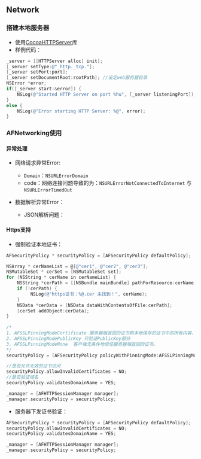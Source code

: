 ## Network

### 搭建本地服务器
+ 使用[CocoaHTTPServer](https://github.com/robbiehanson/CocoaHTTPServer)库
+ 样例代码：
```Objective-C
_server = [[HTTPServer alloc] init];
[_server setType:@"_http._tcp."];
[_server setPort:port];
[_server setDocumentRoot:rootPath]; //设定web服务器目录
NSError *error;
if([_server start:&error]) {
    NSLog(@"Started HTTP Server on port %hu", [_server listeningPort]);
}
else {
    NSLog(@"Error starting HTTP Server: %@", error);
}

```

### AFNetworking使用

#### 异常处理
- 网络请求异常Error:
    + `Domain`：`NSURLErrorDomain`
    + code：网络连接问题导致的为：`NSURLErrorNotConnectedToInternet` 与 `NSURLErrorTimedOut`

- 数据解析异常Error：
    + JSON解析问题：


#### Https支持
- 强制验证本地证书：
```Objective-C
AFSecurityPolicy * securityPolicy = [AFSecurityPolicy defaultPolicy];

NSArray * cerNameList = @[@"cer1", @"cer2", @"cer3"];
NSMutableSet * cerSet = [NSMutableSet set];
for (NSString * cerName in cerNameList) {
    NSString *cerPath = [[NSBundle mainBundle] pathForResource:cerName ofType:@"cer"];//证书的路径
    if (!cerPath) {
         NSLog(@"https证书：%@.cer 未找到！", cerName);
    }
    NSData *cerData = [NSData dataWithContentsOfFile:cerPath];
    [cerSet addObject:cerData];
}
 
/*
1. AFSSLPinningModeCertificate 服务器端返回的证书和本地保存的证书中的所有内容，包括PublicKey和证书部分，全部进行校验；如果正确，才继续进行。
2. AFSSLPinningModePublicKey 只验证PublicKey部分
3. AFSSLPinningModeNone  客户端无条件地信任服务器端返回的证书。
*/
securityPolicy = [AFSecurityPolicy policyWithPinningMode:AFSSLPinningModeCertificate withPinnedCertificates:cerSet];

//是否允许无效的证书访问
securityPolicy.allowInvalidCertificates = NO;
//是否验证域名
securityPolicy.validatesDomainName = YES;

_manager = [AFHTTPSessionManager manager];
_manager.securityPolicy = securityPolicy;
```

- 服务器下发证书验证：
```Objective-C
AFSecurityPolicy * securityPolicy = [AFSecurityPolicy defaultPolicy];
securityPolicy.allowInvalidCertificates = NO;
securityPolicy.validatesDomainName = YES;

_manager = [AFHTTPSessionManager manager];
_manager.securityPolicy = securityPolicy;
```


